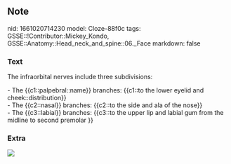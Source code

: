## Note
nid: 1661020714230
model: Cloze-88f0c
tags: GSSE::!Contributor::Mickey_Kondo, GSSE::Anatomy::Head_neck_and_spine::06._Face
markdown: false

### Text
The infraorbital nerves include three subdivisions:
<div>
  - The {{c1::palpebral::name}} branches: {{c1::to the lower eyelid
  and cheek::distribution}}
</div>
<div>
  - The {{c2::nasal}} branches: {{c2::to the side and ala of the
  nose}}
</div>
<div>
  - The {{c3::labial}} branches: {{c3::to the upper lip and labial
  gum from the midline to second premolar }}
</div>

### Extra
<img src="3-s2.0-B9780124103900000238-f22-06-9780124103900.jpg">

